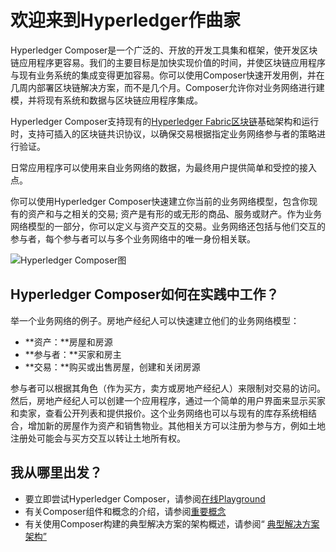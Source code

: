 # 欢迎来到Hyperledger作曲家

Hyperledger Composer是一个广泛的、开放的开发工具集和框架，使开发区块链应用程序更容易。我们的主要目标是加快实现价值的时间，并使区块链应用程序与现有业务系统的集成变得更加容易。你可以使用Composer快速开发用例，并在几周内部署区块链解决方案，而不是几个月。Composer允许你对业务网络进行建模，并将现有系统和数据与区块链应用程序集成。

Hyperledger Composer支持现有的[Hyperledger Fabric区块链](https://hyperledger.org/)基础架构和运行时，支持可插入的区块链共识协议，以确保交易根据指定业务网络参与者的策略进行验证。

日常应用程序可以使用来自业务网络的数据，为最终用户提供简单和受控的接入点。

你可以使用Hyperledger Composer快速建立你当前的业务网络模型，包含你现有的资产和与之相关的交易; 资产是有形的或无形的商品、服务或财产。作为业务网络模型的一部分，你可以定义与资产交互的交易。业务网络还包括与他们交互的参与者，每个参与者可以与多个业务网络中的唯一身份相关联。

![Hyperledger Composer图](https://hyperledger.github.io/composer/assets/img/Composer-Diagram.svg)

## Hyperledger Composer如何在实践中工作？

举一个业务网络的例子。房地产经纪人可以快速建立他们的业务网络模型：

- **资产：**房屋和房源
- **参与者：**买家和房主
- **交易：**购买或出售房屋，创建和关闭房源

参与者可以根据其角色（作为买方，卖方或房地产经纪人）来限制对交易的访问。然后，房地产经纪人可以创建一个应用程序，通过一个简单的用户界面来显示买家和卖家，查看公开列表和提供报价。这个业务网络也可以与现有的库存系统相结合，增加新的房屋作为资产和销售物业。其他相关方可以注册为参与方，例如土地注册处可能会与买方交互以转让土地所有权。

## 我从哪里出发？

- 要立即尝试Hyperledger Composer，请参阅[在线Playground](https://hyperledger.github.io/composer/installing/getting-started-with-playground.html)
- 有关Composer组件和概念的介绍，请参阅[重要概念](https://hyperledger.github.io/composer/introduction/key-concepts.html)
- 有关使用Composer构建的典型解决方案的架构概述，请参阅“ [典型解决方案架构”](https://hyperledger.github.io/composer/introduction/solution-architecture.html)
